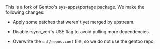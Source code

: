 This is a fork of Gentoo's sys-apps/portage package. We make the
following changes:

- Apply some patches that weren't yet merged by upstream.

- Disable rsync_verify USE flag to avoid pulling more dependencies.

- Overwrite the `cnf/repos.conf` file, so we do not use the gentoo
  repo.
